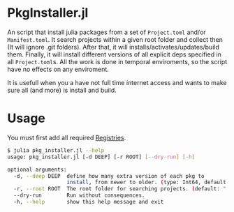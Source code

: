 # PkgInstaller.jl
An script that install julia packages from a set of `Project.toml` and/or `Manifest.toml`. 
It search projects within a given root folder
and collect then (It will ignore .git folders). After that, it will installs/activates/updates/build them. 
Finally, it will install different versions of all explicit deps specified in all `Project.toml`s.
All the work is done in temporal enviroments, so the script have no effects on any enviroment.

It is usefull when you a have not full time internet access and wants to make sure all (and more) is install and build.

# Usage

You must first add all required [Registries](https://julialang.github.io/Pkg.jl/v1.1/registries/#Adding-registries-1).

```bash
$ julia pkg_installer.jl --help
usage: pkg_installer.jl [-d DEEP] [-r ROOT] [--dry-run] [-h]

optional arguments:
  -d, --deep DEEP  define how many extra version of each pkg to
                   install, from newer to older. (type: Int64, default: 0)
  -r, --root ROOT  The root folder for searching projects. (default: ".")
  --dry-run        Run without consequences.
  -h, --help       show this help message and exit
```
